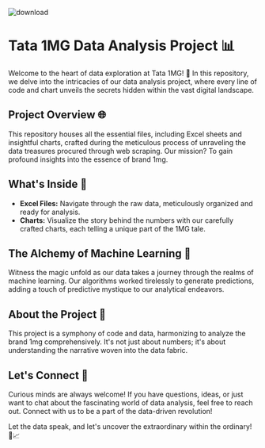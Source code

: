 ![download](https://github.com/rishi1500/Tata-1mg-WEb-Scrapping/assets/95222081/c6b3dd72-db68-4955-9925-1262124c8c28)


# Tata 1MG Data Analysis Project 📊

Welcome to the heart of data exploration at Tata 1MG! 🚀 In this repository, we delve into the intricacies of our data analysis project, where every line of code and chart unveils the secrets hidden within the vast digital landscape.

## Project Overview 🌐

This repository houses all the essential files, including Excel sheets and insightful charts, crafted during the meticulous process of unraveling the data treasures procured through web scraping. Our mission? To gain profound insights into the essence of brand 1mg.

## What's Inside 📂

- **Excel Files:** Navigate through the raw data, meticulously organized and ready for analysis.
- **Charts:** Visualize the story behind the numbers with our carefully crafted charts, each telling a unique part of the 1MG tale.

## The Alchemy of Machine Learning 🔮

Witness the magic unfold as our data takes a journey through the realms of machine learning. Our algorithms worked tirelessly to generate predictions, adding a touch of predictive mystique to our analytical endeavors.

## About the Project 📑

This project is a symphony of code and data, harmonizing to analyze the brand 1mg comprehensively. It's not just about numbers; it's about understanding the narrative woven into the data fabric.

## Let's Connect 🤝

Curious minds are always welcome! If you have questions, ideas, or just want to chat about the fascinating world of data analysis, feel free to reach out. Connect with us to be a part of the data-driven revolution!

Let the data speak, and let's uncover the extraordinary within the ordinary! 🚀📈
